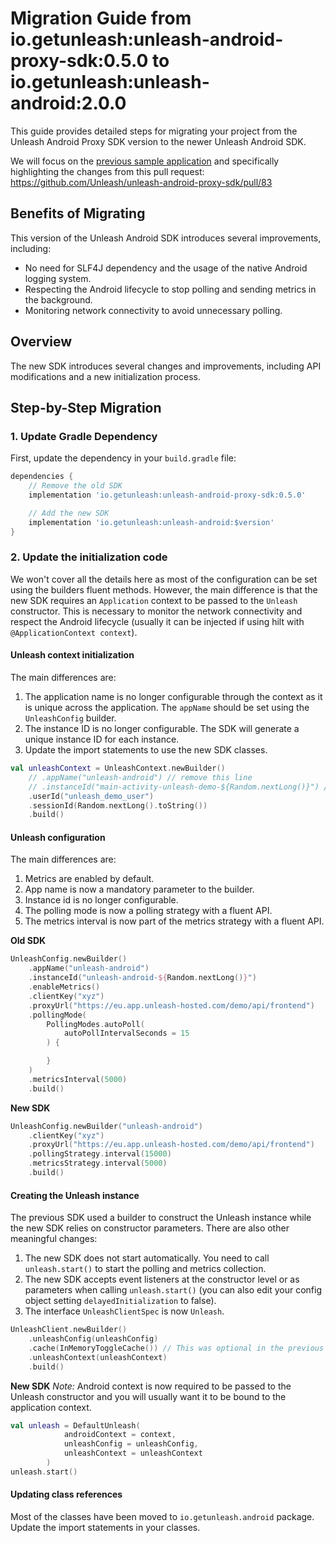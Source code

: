 # Migration Guide from io.getunleash:unleash-android-proxy-sdk:0.5.0 to io.getunleash:unleash-android:2.0.0

This guide provides detailed steps for migrating your project from the Unleash Android Proxy SDK version to the newer Unleash Android SDK.

We will focus on the [previous sample application](https://github.com/Unleash/unleash-android-proxy-sdk/tree/main/samples/android) and specifically highlighting the changes from this pull request: https://github.com/Unleash/unleash-android-proxy-sdk/pull/83

## Benefits of Migrating

This version of the Unleash Android SDK introduces several improvements, including:
- No need for SLF4J dependency and the usage of the native Android logging system.
- Respecting the Android lifecycle to stop polling and sending metrics in the background.
- Monitoring network connectivity to avoid unnecessary polling.

## Overview

The new SDK introduces several changes and improvements, including API modifications and a new initialization process.

## Step-by-Step Migration

### 1. Update Gradle Dependency

First, update the dependency in your `build.gradle` file:

```gradle
dependencies {
    // Remove the old SDK
    implementation 'io.getunleash:unleash-android-proxy-sdk:0.5.0'

    // Add the new SDK
    implementation 'io.getunleash:unleash-android:$version'
}
```

### 2. Update the initialization code
We won't cover all the details here as most of the configuration can be set using the builders fluent methods. However, the main difference is that the new SDK requires an `Application` context to be passed to the `Unleash` constructor. This is necessary to monitor the network connectivity and respect the Android lifecycle (usually it can be injected if using hilt with `@ApplicationContext context`).
 
#### Unleash context initialization
The main differences are:
1. The application name is no longer configurable through the context as it is unique across the application. The `appName` should be set using the `UnleashConfig` builder.
2. The instance ID is no longer configurable. The SDK will generate a unique instance ID for each instance.
3. Update the import statements to use the new SDK classes.

```kotlin
val unleashContext = UnleashContext.newBuilder()
    // .appName("unleash-android") // remove this line
    // .instanceId("main-activity-unleash-demo-${Random.nextLong()}") // remove this line
    .userId("unleash_demo_user")
    .sessionId(Random.nextLong().toString())
    .build()
```

#### Unleash configuration
The main differences are:
1. Metrics are enabled by default.
2. App name is now a mandatory parameter to the builder.
3. Instance id is no longer configurable.
4. The polling mode is now a polling strategy with a fluent API.
5. The metrics interval is now part of the metrics strategy with a fluent API.

**Old SDK**
```kotlin
UnleashConfig.newBuilder()
    .appName("unleash-android")
    .instanceId("unleash-android-${Random.nextLong()}")
    .enableMetrics()
    .clientKey("xyz")
    .proxyUrl("https://eu.app.unleash-hosted.com/demo/api/frontend")
    .pollingMode(
        PollingModes.autoPoll(
            autoPollIntervalSeconds = 15
        ) {

        }
    )
    .metricsInterval(5000)
    .build()
```

**New SDK**
```kotlin
UnleashConfig.newBuilder("unleash-android")
    .clientKey("xyz")
    .proxyUrl("https://eu.app.unleash-hosted.com/demo/api/frontend")
    .pollingStrategy.interval(15000)
    .metricsStrategy.interval(5000)
    .build()
```

#### Creating the Unleash instance
The previous SDK used a builder to construct the Unleash instance while the new SDK relies on constructor parameters. There are also other meaningful changes:

1. The new SDK does not start automatically. You need to call `unleash.start()` to start the polling and metrics collection.
2. The new SDK accepts event listeners at the constructor level or as parameters when calling `unleash.start()` (you can also edit your config object setting `delayedInitialization` to false).
3. The interface `UnleashClientSpec` is now `Unleash`.

```kotlin
UnleashClient.newBuilder()
    .unleashConfig(unleashConfig)
    .cache(InMemoryToggleCache()) // This was optional in the previous SDK and in the new one so we are ignoring it
    .unleashContext(unleashContext)
    .build()
```

**New SDK**
_Note:_ Android context is now required to be passed to the Unleash constructor and you will usually want it to be bound to the application context.

```kotlin
val unleash = DefaultUnleash(
            androidContext = context,
            unleashConfig = unleashConfig,
            unleashContext = unleashContext
        )
unleash.start()
```

#### Updating class references
Most of the classes have been moved to `io.getunleash.android` package. Update the import statements in your classes.
